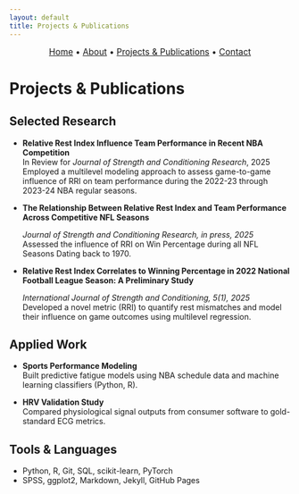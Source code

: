 ```yaml
---
layout: default
title: Projects & Publications
---
```


<div style="text-align:center; font-size: 1.1em; margin-bottom: 1.5em;">
  <a href="/">Home</a> • 
  <a href="/about">About</a> • 
  <a href="/projects">Projects & Publications</a> • 
  <a href="/contact">Contact</a>
</div>

# Projects & Publications

## Selected Research

- **Relative Rest Index Influence Team Performance in Recent NBA Competition**  
  In Review for *Journal of Strength and Conditioning Research*, 2025  
 Employed a multilevel modeling approach to assess game-to-game influence of RRI on team performance during the 2022-23 through 2023-24   NBA regular seasons.

- **The Relationship Between Relative Rest Index and Team Performance Across Competitive NFL Seasons**
  
  _Journal of Strength and Conditioning Research, in press, 2025_ 
 Assessed the influence of RRI on Win Percentage during all NFL Seasons Dating back to 1970.

- **Relative Rest Index Correlates to Winning Percentage in 2022 National Football League Season: A Preliminary Study**
  
  _International Journal of Strength and Conditioning, 5(1), 2025_ 
 Developed a novel metric (RRI) to quantify rest mismatches and model their influence on game outcomes using multilevel regression.

## Applied Work

- **Sports Performance Modeling**  
  Built predictive fatigue models using NBA schedule data and machine learning classifiers (Python, R).

- **HRV Validation Study**  
  Compared physiological signal outputs from consumer software to gold-standard ECG metrics.

## Tools & Languages

- Python, R, Git, SQL, scikit-learn, PyTorch  
- SPSS, ggplot2, Markdown, Jekyll, GitHub Pages
